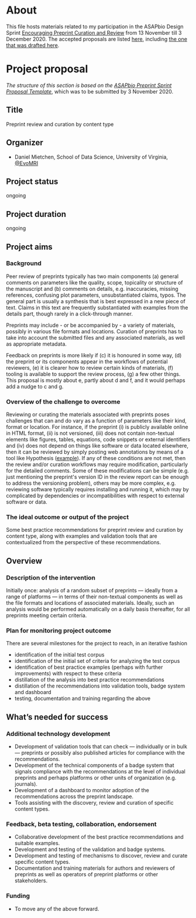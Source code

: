 # About

This file hosts materials related to my participation in the ASAPbio Design Sprint [Encouraging Preprint Curation and Review](http://web.archive.org/web/20201023035646/https://asapbio.org/sprint) from 13 November till 3 December 2020. The accepted proposals are listed [here](https://asapbio.org/category/preprint-sprint-proposals), including [the one that was drafted here](https://asapbio.org/preprint-review-and-curation-by-content-type).

# Project proposal 
*The structure of this section is based on the [ASAPbio Preprint Sprint Proposal Template](http://web.archive.org/web/20201020184303/https://docs.google.com/document/d/1JzMXnSk9W7W0k02MdTV2BqYhja1v6VVQ1kSk63hECpM/edit)*, which was to be submitted by 3 November 2020. 

## Title

Preprint review and curation by content type

## Organizer

* Daniel Mietchen, School of Data Science, University of Virginia, [@EvoMRI](https://twitter.com/EvoMRI)

## Project status

ongoing

## Project duration

ongoing

## Project aims
### Background

Peer review of preprints typically has two main components (a) general comments on parameters like the quality, scope, topicality or structure of the manuscript and (b) comments on details, e.g. inaccuracies, missing references, confusing plot parameters, unsubstantiated claims, typos. The general part is usually a synthesis that is best expressed in a new piece of text. Claims in this text are frequently substantiated with examples from the details part, though rarely in a click-through manner.

Preprints may include - or be accompanied by - a variety of materials, possibly in various file formats and locations. 
Curation of preprints has to take into account the submitted files and any associated materials, as well as appropriate metadata.

Feedback on preprints is more likely if (c) it is honoured in some way, (d) the preprint or its components appear in the workflows of potential reviewers, (e) it is clearer how to review certain kinds of materials, (f) tooling is available to support the review process, (g) a few other things. This proposal is mostly about e, partly about d and f, and it would perhaps add a nudge to c and g.


### Overview of the challenge to overcome

Reviewing or curating the materials associated with preprints poses challenges that can and do vary as a function of parameters like their kind, format or location.
For instance, if the preprint (i) is publicly available online in HTML format, (ii) is not versioned, (iii) does not contain non-textual elements like figures, tables, equations, code snippets or external identifiers and (iv) does not depend on things like software or data located elsewhere, then it can be reviewed by simply posting web annotations by means of a tool like Hypothesis ([example](https://via.hypothes.is/https://wellcomeopenresearch.org/articles/2-63/v1)). If any of these conditions are not met, then the review and/or curation workflows may require modification, particularly for the detailed comments. Some of these modifications can be simple (e.g. just mentioning the preprint's version ID in the review report can be enough to address the versioning problem), others may be more complex, e.g. reviewing software typically requires installing and running it, which may by complicated by dependencies or incompatibilities with respect to external software or data.

### The ideal outcome or output of the project

Some best practice recommendations for preprint review and curation by content type, along with examples and validation tools that are contextualized from the perspective of these recommendations.

## Overview
### Description of the intervention

Initially once: analysis of a random subset of preprints &mdash; ideally from a range of platforms &mdash; in terms of their non-textual components as well as the file formats and locations of associated materials.
Ideally, such an analysis would be performed automatically on a daily basis thereafter, for all preprints meeting certain criteria.

### Plan for monitoring project outcome

There are several milestones for the project to reach, in an iterative fashion
- identification of the initial test corpus
- identification of the initial set of criteria for analyzing the test corpus
- identification of best practice examples (perhaps with further improvements) with respect to these criteria
- distillation of the analysis into best practice recommendations
- distillation of the recommendations into validation tools, badge system and dashboard
- testing, documentation and training regarding the above

## What’s needed for success
### Additional technology development

- Development of validation tools that can check  &mdash; individually or in bulk &mdash; preprints or possibly also published articles for compliance with the recommendations.
- Development of the technical components of a badge system that signals compliance with the recommendations at the level of individual preprints and perhaps platforms or other units of organization (e.g. journals).
- Development of a dashboard to monitor adoption of the recommendations across the preprint landscape.
- Tools assisting with the discovery, review and curation of specific content types.

### Feedback, beta testing, collaboration, endorsement

- Collaborative development of the best practice recommendations and suitable examples.
- Development and testing of the validation and badge systems.
- Development and testing of mechanisms to discover, review and curate specific content types.
- Documentation and training materials for authors and reviewers of preprints as well as operators of preprint platforms or other stakeholders.

### Funding

- To move any of the above forward.
